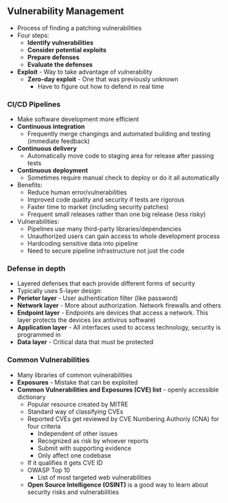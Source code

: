 ## Vulnerability Management
* Process of finding a patching vulnerabilities
* Four steps:
    * **Identify vulnerabilities**
    * **Consider potential exploits**
    * **Prepare defenses**
    * **Evaluate the defenses**
* **Exploit** - Way to take advantage of vulnerability
    * **Zero-day exploit** - One that was previously unknown
        * Have to figure out how to defend in real time
### CI/CD Pipelines
* Make software development more efficient
* **Continuous integration**
    * Frequently merge changings and automated building and testing (immediate feedback)
* **Continuous delivery**
    * Automatically move code to staging area for release after passing tests
* **Continuous deployment**
    * Sometimes require manual check to deploy or do it all automatically
* Benefits:
    * Reduce human error/vulnerabilities
    * Improved code quality and security if tests are rigorous
    * Faster time to market (including security patches)
    * Frequent small releases rather than one big release (less risky)
* Vulnerabilities:
    * Pipelines use many third-party libraries/dependencies
    * Unauthorized users can gain access to whole development process
    * Hardcoding sensitive data into pipeline
    * Need to secure pipeline infrastructure not just the code
### Defense in depth
* Layered defenses that each provide different forms of security
* Typically uses 5-layer design: 
* **Perieter layer** - User authentication filter (like password)
* **Network layer** - More about authorization. Network firewalls and others
* **Endpoint layer** - Endpoints are devices that access a network. This layer protects the devices (ex antivirus software) 
* **Application layer** - All interfaces used to access technology, security is programmed in
* **Data layer** - Critical data that must be protected
### Common Vulnerabilities
* Many libraries of common vulnerabilities
* **Exposures** - Mistake that can be exploited
* **Common Vulnerabilities and Exposures (CVE) list** - openly accessible dictionary
    * Popular resource created by MITRE
    * Standard way of classifying CVEs
    * Reported CVEs get reviewed by CVE Numbering Authoriy (CNA) for four criteria
        * Independent of other issues
        * Recognized as risk by whoever reports
        * Submit with supporting evidence
        * Only affect one codebase
    * If it qualifies it gets CVE ID
    * OWASP Top 10
        * List of most targeted web vulnerabilities
    * **Open Source Intelligence (OSINT)** is a good way to learn about security risks and vulnerabilities
        
